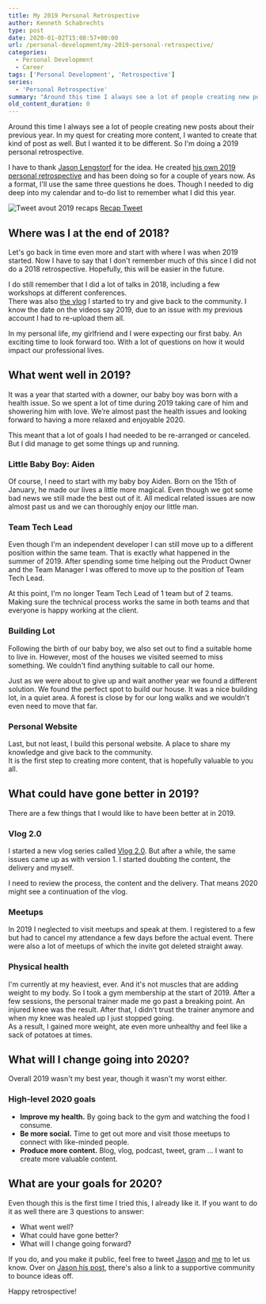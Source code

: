 ```yaml
---
title: My 2019 Personal Retrospective
author: Kenneth Schabrechts
type: post
date: 2020-01-02T15:08:57+00:00
url: /personal-development/my-2019-personal-retrospective/
categories:
  - Personal Development
  - Career
tags: ['Personal Development', 'Retrospective']
series:
  - 'Personal Retrospective'
summary: "Around this time I always see a lot of people creating new posts about their previous year. In my quest for creating more content, I wanted to create that kind of post as well. But I wanted it to be different. So I'm doing a 2019 personal retrospective."
old_content_duration: 0
---
```

Around this time I always see a lot of people creating new posts about their previous year. In my quest for creating more content, I wanted to create that kind of post as well. But I wanted it to be different. So I'm doing a 2019 personal retrospective.

I have to thank [Jason Lengstorf](https://twitter.com/jlengstorf "Jason Lengstorf Twitter") for the idea. He created [his own 2019 personal retrospective](https://lengstorf.com/2019-personal-retrospective/ "Jason Lengstorf Retrospective") and has been doing so for a couple of years now. As a format, I'll use the same three questions he does. Though I needed to dig deep into my calendar and to-do list to remember what I did this year.

![Tweet avout 2019 recaps](/images/2020/personal-retrospective/recap-tweet.png)
[Recap Tweet](https://twitter.com/schabrechtsk/status/1210882679811518464 "Recap 2019 Tweet")

## Where was I at the end of 2018?

Let's go back in time even more and start with where I was when 2019 started. Now I have to say that I don't remember much of this since I did not do a 2018 retrospective. Hopefully, this will be easier in the future.

I do still remember that I did a lot of talks in 2018, including a few workshops at different conferences.    
There was also [the vlog](https://www.youtube.com/playlist?list=PLDwQRYvEa4xVFdulnPO4WnHfFnT58dc_t "Vlog") I started to try and give back to the community. I know the date on the videos say 2019, due to an issue with my previous account I had to re-upload them all.

In my personal life, my girlfriend and I were expecting our first baby. An exciting time to look forward too. With a lot of questions on how it would impact our professional lives.

## What went well in 2019?

It was a year that started with a downer, our baby boy was born with a health issue. So we spent a lot of time during 2019 taking care of him and showering him with love. We’re almost past the health issues and looking forward to having a more relaxed and enjoyable 2020.

This meant that a lot of goals I had needed to be re-arranged or canceled. But I did manage to get some things up and running.

### Little Baby Boy: Aiden

Of course, I need to start with my baby boy Aiden. Born on the 15th of January, he made our lives a little more magical. Even though we got some bad news we still made the best out of it. All medical related issues are now almost past us and we can thoroughly enjoy our little man.

### Team Tech Lead

Even though I'm an independent developer I can still move up to a different position within the same team. That is exactly what happened in the summer of 2019. After spending some time helping out the Product Owner and the Team Manager I was offered to move up to the position of Team Tech Lead.

At this point, I'm no longer Team Tech Lead of 1 team but of 2 teams. Making sure the technical process works the same in both teams and that everyone is happy working at the client.

### Building Lot

Following the birth of our baby boy, we also set out to find a suitable home to live in. However, most of the houses we visited seemed to miss something. We couldn't find anything suitable to call our home.

Just as we were about to give up and wait another year we found a different solution. We found the perfect spot to build our house. It was a nice building lot, in a quiet area. A forest is close by for our long walks and we wouldn't even need to move that far.

### Personal Website

Last, but not least, I build this personal website. A place to share my knowledge and give back to the community.   
It is the first step to creating more content, that is hopefully valuable to you all.

## What could have gone better in 2019?

There are a few things that I would like to have been better at in 2019.

### Vlog 2.0

I started a new vlog series called [Vlog 2.0](https://www.youtube.com/playlist?list=PLDwQRYvEa4xV8z81zYYQ6WbtVDLtoXOjL "Vlog 2.0"). But after a while, the same issues came up as with version 1. I started doubting the content, the delivery and myself.

I need to review the process, the content and the delivery. That means 2020 might see a continuation of the vlog.

### Meetups

In 2019 I neglected to visit meetups and speak at them. I registered to a few but had to cancel my attendance a few days before the actual event. There were also a lot of meetups of which the invite got deleted straight away.

### Physical health

I'm currently at my heaviest, ever. And it's not muscles that are adding weight to my body. So I took a gym membership at the start of 2019. After a few sessions, the personal trainer made me go past a breaking point. An injured knee was the result. After that, I didn't trust the trainer anymore and when my knee was healed up I just stopped going.  
As a result, I gained more weight, ate even more unhealthy and feel like a sack of potatoes at times.

## What will I change going into 2020?

Overall 2019 wasn't my best year, though it wasn't my worst either.

### High-level 2020 goals

  * **Improve my health.** By going back to the gym and watching the food I consume.
  * **Be more social.** Time to get out more and visit those meetups to connect with like-minded people.
  * **Produce more content.** Blog, vlog, podcast, tweet, gram &#8230; I want to create more valuable content.

## What are your goals for 2020?

Even though this is the first time I tried this, I already like it. If you want to do it as well there are 3 questions to answer:

  * What went well?
  * What could have gone better?
  * What will I change going forward?



If you do, and you make it public, feel free to tweet [Jason](https://twitter.com/jlengstorf "Jason Lengstorf Twitter") and [me](https://twitter.com/schabrechtsk "SchabrechtsK Twitter") to let us know. Over on [Jason his post](https://lengstorf.com/2019-personal-retrospective/ "Jason Lengstorf Retrospective"), there's also a link to a supportive community to bounce ideas off.

Happy retrospective!